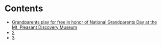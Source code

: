 # Contents
* [Grandparents play for free in honor of
  National Grandparents Day at the Mt.
  Pleasant Discovery Museum](_posts/2016-09-10-grandparents-play-for-free-in-honor-of-national-grandparents-day-at-the-mt-pleasant-discovery-museum.md)
* [2](_posts/2016-09-10-shs-picture-day-planned.md)
* [3](_posts/2016-09-10-the-morning-sun-dropping-sound-off-feature.md)



